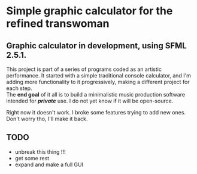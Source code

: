 # Simple graphic calculator for the refined transwoman

## Graphic calculator in development, using SFML 2.5.1.

This project is part of a series of programs coded as an artistic performance. It started with a simple traditional console calculator, and I'm adding more functionality to it progressively, making a different project for each step.\
The **end goal** of it all is to build a minimalistic music production software intended for _**private**_ use. I do not yet know if it will be open-source.

Right now it doesn't work. I broke some features trying to add new ones. Don't worry tho, I'll make it back.

## TODO
  - unbreak this thing !!!
  - get some rest
  - expand and make a full GUI